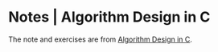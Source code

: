 # Notes | Algorithm Design in C 

The note and exercises are from [Algorithm Design in C](https://www.ime.usp.br/~pf/algorithms/).
